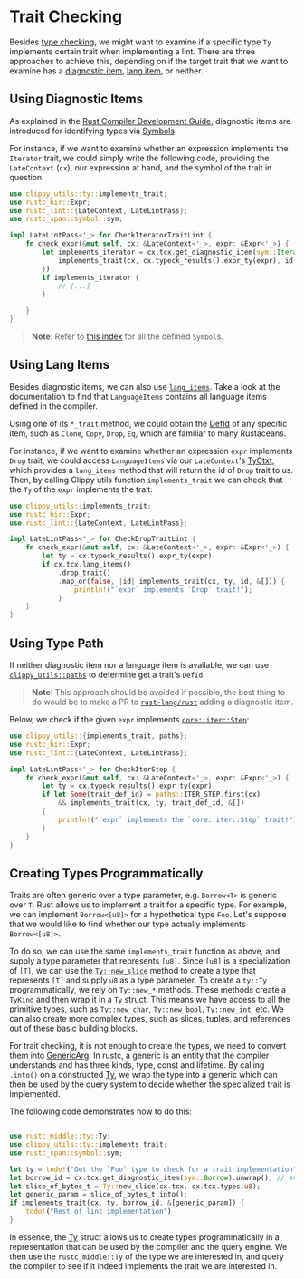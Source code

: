 # Trait Checking

Besides [type checking](type_checking.md), we might want to examine if
a specific type `Ty` implements certain trait when implementing a lint.
There are three approaches to achieve this, depending on if the target trait
that we want to examine has a [diagnostic item][diagnostic_items],
[lang item][lang_items], or neither.

## Using Diagnostic Items

As explained in the [Rust Compiler Development Guide][rustc_dev_guide], diagnostic items
are introduced for identifying types via [Symbols][symbol].

For instance, if we want to examine whether an expression implements
the `Iterator` trait, we could simply write the following code,
providing the `LateContext` (`cx`), our expression at hand, and
the symbol of the trait in question:

```rust
use clippy_utils::ty::implements_trait;
use rustc_hir::Expr;
use rustc_lint::{LateContext, LateLintPass};
use rustc_span::symbol::sym;

impl LateLintPass<'_> for CheckIteratorTraitLint {
    fn check_expr(&mut self, cx: &LateContext<'_>, expr: &Expr<'_>) {
		let implements_iterator = cx.tcx.get_diagnostic_item(sym::Iterator).map_or(false, |id| {
    		implements_trait(cx, cx.typeck_results().expr_ty(expr), id, &[])
		});
		if implements_iterator {
			// [...]
		}

    }
}
```

> **Note**: Refer to [this index][symbol_index] for all the defined `Symbol`s.

## Using Lang Items

Besides diagnostic items, we can also use [`lang_items`][lang_items].
Take a look at the documentation to find that `LanguageItems` contains
all language items defined in the compiler.

Using one of its `*_trait` method, we could obtain the [DefId] of any
specific item, such as `Clone`, `Copy`, `Drop`, `Eq`, which are familiar
to many Rustaceans.

For instance, if we want to examine whether an expression `expr` implements
`Drop` trait, we could access `LanguageItems` via our `LateContext`'s
[TyCtxt], which provides a `lang_items` method that will return the id of
`Drop` trait to us. Then, by calling Clippy utils function `implements_trait`
we can check that the `Ty` of the `expr` implements the trait:

```rust
use clippy_utils::implements_trait;
use rustc_hir::Expr;
use rustc_lint::{LateContext, LateLintPass};

impl LateLintPass<'_> for CheckDropTraitLint {
    fn check_expr(&mut self, cx: &LateContext<'_>, expr: &Expr<'_>) {
        let ty = cx.typeck_results().expr_ty(expr);
        if cx.tcx.lang_items()
            .drop_trait()
            .map_or(false, |id| implements_trait(cx, ty, id, &[])) {
                println!("`expr` implements `Drop` trait!");
            }
    }
}
```

## Using Type Path

If neither diagnostic item nor a language item is available, we can use
[`clippy_utils::paths`][paths] to determine get a trait's `DefId`.

> **Note**: This approach should be avoided if possible, the best thing to do would be to make a PR to [`rust-lang/rust`][rust] adding a diagnostic item.

Below, we check if the given `expr` implements [`core::iter::Step`](https://doc.rust-lang.org/std/iter/trait.Step.html):

```rust
use clippy_utils::{implements_trait, paths};
use rustc_hir::Expr;
use rustc_lint::{LateContext, LateLintPass};

impl LateLintPass<'_> for CheckIterStep {
    fn check_expr(&mut self, cx: &LateContext<'_>, expr: &Expr<'_>) {
        let ty = cx.typeck_results().expr_ty(expr);
        if let Some(trait_def_id) = paths::ITER_STEP.first(cx)
            && implements_trait(cx, ty, trait_def_id, &[])
        {
            println!("`expr` implements the `core::iter::Step` trait!");
        }
    }
}
```

## Creating Types Programmatically

Traits are often generic over a type parameter, e.g. `Borrow<T>` is generic
over `T`. Rust allows us to implement a trait for a specific type. For example,
we can implement `Borrow<[u8]>` for a hypothetical type `Foo`. Let's suppose
that we would like to find whether our type actually implements `Borrow<[u8]>`.

To do so, we can use the same `implements_trait` function as above, and supply
a type parameter that represents `[u8]`. Since `[u8]` is a specialization of
`[T]`, we can use the  [`Ty::new_slice`][new_slice] method to create a type
that represents `[T]` and supply `u8` as a type parameter.
To create a `ty::Ty` programmatically, we rely on `Ty::new_*` methods. These
methods create a `TyKind` and then wrap it in a `Ty` struct. This means we
have access to all the primitive types, such as `Ty::new_char`,
`Ty::new_bool`, `Ty::new_int`, etc. We can also create more complex types,
such as slices, tuples, and references out of these basic building blocks.

For trait checking, it is not enough to create the types, we need to convert
them into [GenericArg]. In rustc, a generic is an entity that the compiler
understands and has three kinds, type, const and lifetime. By calling
`.into()` on a constructed [Ty], we wrap the type into a generic which can
then be used by the query system to decide whether the specialized trait
is implemented.

The following code demonstrates how to do this:

```rust

use rustc_middle::ty::Ty;
use clippy_utils::ty::implements_trait;
use rustc_span::symbol::sym;

let ty = todo!("Get the `Foo` type to check for a trait implementation");
let borrow_id = cx.tcx.get_diagnostic_item(sym::Borrow).unwrap(); // avoid unwrap in real code
let slice_of_bytes_t = Ty::new_slice(cx.tcx, cx.tcx.types.u8);
let generic_param = slice_of_bytes_t.into();
if implements_trait(cx, ty, borrow_id, &[generic_param]) {
    todo!("Rest of lint implementation")
}
```

In essence, the [Ty] struct allows us to create types programmatically in a
representation that can be used by the compiler and the query engine. We then
use the `rustc_middle::Ty` of the type we are interested in, and query the
compiler to see if it indeed implements the trait we are interested in.


[DefId]: https://doc.rust-lang.org/nightly/nightly-rustc/rustc_hir/def_id/struct.DefId.html
[diagnostic_items]: https://rustc-dev-guide.rust-lang.org/diagnostics/diagnostic-items.html
[lang_items]: https://doc.rust-lang.org/nightly/nightly-rustc/rustc_hir/lang_items/struct.LanguageItems.html
[paths]: https://github.com/rust-lang/rust-clippy/blob/master/clippy_utils/src/paths.rs
[rustc_dev_guide]: https://rustc-dev-guide.rust-lang.org/
[symbol]: https://doc.rust-lang.org/nightly/nightly-rustc/rustc_span/symbol/struct.Symbol.html
[symbol_index]: https://doc.rust-lang.org/beta/nightly-rustc/rustc_span/symbol/sym/index.html
[TyCtxt]: https://doc.rust-lang.org/nightly/nightly-rustc/rustc_middle/ty/context/struct.TyCtxt.html
[Ty]: https://doc.rust-lang.org/nightly/nightly-rustc/rustc_middle/ty/struct.Ty.html
[rust]: https://github.com/rust-lang/rust
[new_slice]: https://doc.rust-lang.org/nightly/nightly-rustc/rustc_middle/ty/struct.Ty.html#method.new_slice
[GenericArg]: https://doc.rust-lang.org/nightly/nightly-rustc/rustc_middle/ty/struct.GenericArg.html
